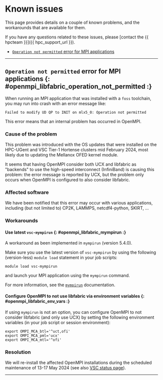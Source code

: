 # Known issues

This page provides details on a couple of known problems, and the workarounds that are available for them.

If you have any questions related to these issues, please [contact the {{ hpcteam }}]({{ hpc_support_url }}).

* [`Operation not permitted` error for MPI applications](#openmpi_libfabric_operation_not_permitted)

---

## `Operation not permitted` error for MPI applications {: #openmpi_libfabric_operation_not_permitted :}

When running an MPI application that was installed with a `foss` toolchain, you may run into crash with an error message like:

```
Failed to modify UD QP to INIT on mlx5_0: Operation not permitted
```

This error means that an internal problem has occurred in OpenMPI.


### Cause of the problem

This problem was introduced with the OS updates that were installed on the HPC-UGent and VSC Tier-1 Hortense clusters
mid February 2024, most likely due to updating the Mellanox OFED kernel module.

It seems that having OpenMPI consider both UCX and libfabric as "backends" to use the high-speed interconnect
(InfiniBand) is causing this problem: the error message is reported by UCX, but the problem only occurs when OpenMPI
is configured to also consider libfabric.

### Affected software

We have been notified that this error may occur with various applications, including (but not limited to)
CP2K, LAMMPS, netcdf4-python, SKIRT, ...


### Workarounds

#### Use latest `vsc-mympirun` {: #openmpi_libfabric_mympirun :}

A workaround as been implemented in `mympirun` (version 5.4.0).

Make sure you use the latest version of `vsc-mympirun` by using the following (version-less) `module load`
statement in your job scripts:

```
module load vsc-mympirun
```

and launch your MPI application using the `mympirun` command.

For more information, see the [`mympirun`](mympirun.md) documentation.


#### Configure OpenMPI to not use libfabric via environment variables {: #openmpi_libfabric_env_vars :}

If using `mympirun` is not an option, you can configure OpenMPI to not consider libfabric (and only use UCX)
by setting the following environment variables (in your job script or session environment):

```
export OMPI_MCA_btl='^uct,ofi'
export OMPI_MCA_pml='ucx'
export OMPI_MCA_mtl='^ofi'
```


### Resolution

We will re-install the affected OpenMPI installations during the scheduled maintenance of 13-17 May 2024
(see also [VSC status page](https://status.vscentrum.be)).

---
